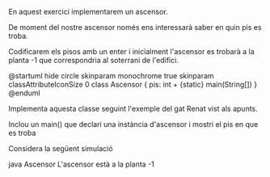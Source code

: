 En aquest exercici implementarem un ascensor.

De moment del nostre ascensor només ens interessarà saber en quin pis es troba.

Codificarem els pisos amb un enter i inicialment l'ascensor es trobarà a la planta -1 que correspondria al soterrani de l'edifici.

@startuml hide circle skinparam monochrome true skinparam classAttributeIconSize 0 class Ascensor { pis: int + {static} main(String[]) } @enduml

Implementa aquesta classe seguint l'exemple del gat Renat vist als apunts.

Inclou un main() que declari una instància d'ascensor i mostri el pis en que es troba

Considera la següent simulació

java Ascensor
 L'ascensor està a la planta -1
